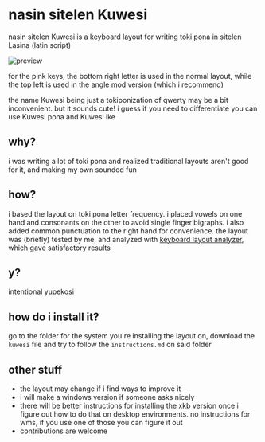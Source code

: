 # nasin sitelen Kuwesi
nasin sitelen Kuwesi is a keyboard layout for writing toki pona in sitelen Lasina (latin script)

![preview](https://github.com/user-attachments/assets/3f9dea54-745a-4d18-b6e7-3750d66aea0b)

for the pink keys, the bottom right letter is used in the normal layout, while the top left is used in the [angle mod](https://colemakmods.github.io/ergonomic-mods/angle.html) version (which i recommend)

the name Kuwesi being just a tokiponization of qwerty may be a bit inconvenient. but it sounds cute! i guess if you need to differentiate you can use Kuwesi pona and Kuwesi ike

## why?
i was writing a lot of toki pona and realized traditional layouts aren't good for it, and making my own sounded fun

## how?
i based the layout on toki pona letter frequency. i placed vowels on one hand and consonants on the other to avoid single finger bigraphs. i also added common punctuation to the right hand for convenience. the layout was (briefly) tested by me, and analyzed  with [keyboard layout analyzer](https://patorjk.com/keyboard-layout-analyzer/v1/), which gave satisfactory results

## y?
intentional yupekosi

## how do i install it?
go to the folder for the system you're installing the layout on, download the ```kuwesi``` file and try to follow the ```instructions.md``` on said folder

## other stuff
- the layout may change if i find ways to improve it
- i will make a windows version if someone asks nicely
- there will be better instructions for installing the xkb version once i figure out how to do that on desktop environments.
no instructions for wms, if you use one of those you can figure it out
- contributions are welcome
